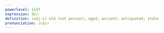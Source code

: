 ```yaml
---
powerlevel: 1147
expression: 古い
definition: (adj-i) old (not person); aged; ancient; antiquated; stale; threadbare; outmoded; obsolete article; (P)
pronunciation: ふるい
---
```

